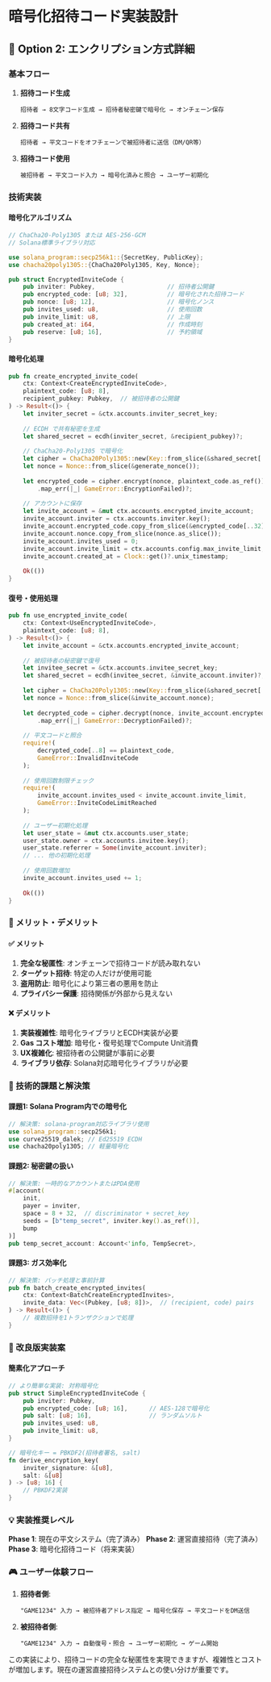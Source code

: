 # 暗号化招待コード実装設計

## 🔐 Option 2: エンクリプション方式詳細

### 基本フロー

1. **招待コード生成**
   ```
   招待者 → 8文字コード生成 → 招待者秘密鍵で暗号化 → オンチェーン保存
   ```

2. **招待コード共有**
   ```
   招待者 → 平文コードをオフチェーンで被招待者に送信（DM/QR等）
   ```

3. **招待コード使用**
   ```
   被招待者 → 平文コード入力 → 暗号化済みと照合 → ユーザー初期化
   ```

### 技術実装

#### 暗号化アルゴリズム
```rust
// ChaCha20-Poly1305 または AES-256-GCM
// Solana標準ライブラリ対応

use solana_program::secp256k1::{SecretKey, PublicKey};
use chacha20poly1305::{ChaCha20Poly1305, Key, Nonce};

pub struct EncryptedInviteCode {
    pub inviter: Pubkey,                    // 招待者公開鍵
    pub encrypted_code: [u8; 32],           // 暗号化された招待コード
    pub nonce: [u8; 12],                    // 暗号化ノンス
    pub invites_used: u8,                   // 使用回数
    pub invite_limit: u8,                   // 上限
    pub created_at: i64,                    // 作成時刻
    pub reserve: [u8; 16],                  // 予約領域
}
```

#### 暗号化処理
```rust
pub fn create_encrypted_invite_code(
    ctx: Context<CreateEncryptedInviteCode>,
    plaintext_code: [u8; 8],
    recipient_pubkey: Pubkey,  // 被招待者の公開鍵
) -> Result<()> {
    let inviter_secret = &ctx.accounts.inviter_secret_key;
    
    // ECDH で共有秘密を生成
    let shared_secret = ecdh(inviter_secret, &recipient_pubkey)?;
    
    // ChaCha20-Poly1305 で暗号化
    let cipher = ChaCha20Poly1305::new(Key::from_slice(&shared_secret[..32]));
    let nonce = Nonce::from_slice(&generate_nonce());
    
    let encrypted_code = cipher.encrypt(nonce, plaintext_code.as_ref())
        .map_err(|_| GameError::EncryptionFailed)?;
    
    // アカウントに保存
    let invite_account = &mut ctx.accounts.encrypted_invite_account;
    invite_account.inviter = ctx.accounts.inviter.key();
    invite_account.encrypted_code.copy_from_slice(&encrypted_code[..32]);
    invite_account.nonce.copy_from_slice(nonce.as_slice());
    invite_account.invites_used = 0;
    invite_account.invite_limit = ctx.accounts.config.max_invite_limit;
    invite_account.created_at = Clock::get()?.unix_timestamp;
    
    Ok(())
}
```

#### 復号・使用処理
```rust
pub fn use_encrypted_invite_code(
    ctx: Context<UseEncryptedInviteCode>,
    plaintext_code: [u8; 8],
) -> Result<()> {
    let invite_account = &ctx.accounts.encrypted_invite_account;
    
    // 被招待者の秘密鍵で復号
    let invitee_secret = &ctx.accounts.invitee_secret_key;
    let shared_secret = ecdh(invitee_secret, &invite_account.inviter)?;
    
    let cipher = ChaCha20Poly1305::new(Key::from_slice(&shared_secret[..32]));
    let nonce = Nonce::from_slice(&invite_account.nonce);
    
    let decrypted_code = cipher.decrypt(nonce, invite_account.encrypted_code.as_ref())
        .map_err(|_| GameError::DecryptionFailed)?;
    
    // 平文コードと照合
    require!(
        decrypted_code[..8] == plaintext_code,
        GameError::InvalidInviteCode
    );
    
    // 使用回数制限チェック
    require!(
        invite_account.invites_used < invite_account.invite_limit,
        GameError::InviteCodeLimitReached
    );
    
    // ユーザー初期化処理
    let user_state = &mut ctx.accounts.user_state;
    user_state.owner = ctx.accounts.invitee.key();
    user_state.referrer = Some(invite_account.inviter);
    // ... 他の初期化処理
    
    // 使用回数増加
    invite_account.invites_used += 1;
    
    Ok(())
}
```

### 🎯 メリット・デメリット

#### ✅ メリット
1. **完全な秘匿性**: オンチェーンで招待コードが読み取れない
2. **ターゲット招待**: 特定の人だけが使用可能
3. **盗用防止**: 暗号化により第三者の悪用を防止
4. **プライバシー保護**: 招待関係が外部から見えない

#### ❌ デメリット
1. **実装複雑性**: 暗号化ライブラリとECDH実装が必要
2. **Gas コスト増加**: 暗号化・復号処理でCompute Unit消費
3. **UX複雑化**: 被招待者の公開鍵が事前に必要
4. **ライブラリ依存**: Solana対応暗号化ライブラリが必要

### 🔧 技術的課題と解決策

#### 課題1: Solana Program内での暗号化
```rust
// 解決策: solana-program対応ライブラリ使用
use solana_program::secp256k1;
use curve25519_dalek; // Ed25519 ECDH
use chacha20poly1305; // 軽量暗号化
```

#### 課題2: 秘密鍵の扱い
```rust
// 解決策: 一時的なアカウントまたはPDA使用
#[account(
    init,
    payer = inviter,
    space = 8 + 32,  // discriminator + secret_key
    seeds = [b"temp_secret", inviter.key().as_ref()],
    bump
)]
pub temp_secret_account: Account<'info, TempSecret>,
```

#### 課題3: ガス効率化
```rust
// 解決策: バッチ処理と事前計算
pub fn batch_create_encrypted_invites(
    ctx: Context<BatchCreateEncryptedInvites>,
    invite_data: Vec<(Pubkey, [u8; 8])>,  // (recipient, code) pairs
) -> Result<()> {
    // 複数招待を1トランザクションで処理
}
```

### 🚀 改良版実装案

#### 簡素化アプローチ
```rust
// より簡単な実装: 対称暗号化
pub struct SimpleEncryptedInviteCode {
    pub inviter: Pubkey,
    pub encrypted_code: [u8; 16],      // AES-128で暗号化
    pub salt: [u8; 16],                // ランダムソルト
    pub invites_used: u8,
    pub invite_limit: u8,
}

// 暗号化キー = PBKDF2(招待者署名, salt)
fn derive_encryption_key(
    inviter_signature: &[u8],
    salt: &[u8]
) -> [u8; 16] {
    // PBKDF2実装
}
```

### 💡 実装推奨レベル

**Phase 1**: 現在の平文システム（完了済み）
**Phase 2**: 運営直接招待（完了済み）
**Phase 3**: 暗号化招待コード（将来実装）

### 🎮 ユーザー体験フロー

1. **招待者側**:
   ```
   "GAME1234" 入力 → 被招待者アドレス指定 → 暗号化保存 → 平文コードをDM送信
   ```

2. **被招待者側**:
   ```
   "GAME1234" 入力 → 自動復号・照合 → ユーザー初期化 → ゲーム開始
   ```

この実装により、招待コードの完全な秘匿性を実現できますが、複雑性とコストが増加します。現在の運営直接招待システムとの使い分けが重要です。